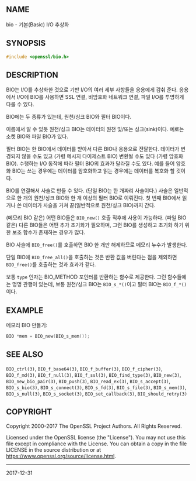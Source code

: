 ## NAME

bio - 기본(Basic) I/O 추상화

## SYNOPSIS

```c
#include <openssl/bio.h>
```

## DESCRIPTION

BIO는 I/O를 추상화한 것으로 기반 I/O의 여러 세부 사항들을 응용에게 감춰 준다. 응용에서 I/O에 BIO를 사용하면 SSL 연결, 비암호화 네트워크 연결, 파일 I/O를 투명하게 다룰 수 있다.

BIO에는 두 종류가 있는데, 원천/싱크 BIO와 필터 BIO이다.

이름에서 알 수 있듯 원천/싱크 BIO는 데이터의 원천 및/또는 싱크(sink)이다. 예로는 소켓 BIO와 파일 BIO가 있다.

필터 BIO는 한 BIO에서 데이터를 받아서 다른 BIO나 응용으로 전달한다. 데이터가 변경되지 않을 수도 있고 (가령 메시지 다이제스트 BIO) 변환될 수도 있다 (가령 암호화 BIO). 수행하는 I/O 동작에 따라 필터 BIO의 효과가 달라질 수도 있다. 예를 들어 암호화 BIO는 쓰는 경우에는 데이터를 암호화하고 읽는 경우에는 데이터를 복호화 할 것이다.

BIO를 연결해서 사슬로 만들 수 있다. (단일 BIO는 한 개짜리 사슬이다.) 사슬은 일반적으로 한 개의 원천/싱크 BIO와 한 개 이상의 필터 BIO로 이뤄진다. 첫 번째 BIO에서 읽거나 쓴 데이터가 사슬을 거쳐 끝(일반적으로 원천/싱크 BIO)까지 간다.

(메모리 BIO 같은) 어떤 BIO들은 `BIO_new()` 호출 직후에 사용이 가능하다. (파일 BIO 같은) 다른 BIO들은 어떤 추가 초기화가 필요하며, 그런 BIO를 생성하고 초기화 하기 위한 보조 함수가 존재하는 경우가 많다.

BIO 사슬에 `BIO_free()`를 호출하면 BIO 한 개만 해제하므로 메모리 누수가 발생한다.

단일 BIO에 `BIO_free_all()`을 호출하는 것은 반환 값을 버린다는 점을 제외하면 `BIO_free()`를 호출하는 것과 효과가 같다.

보통 `type` 인자는 BIO_METHOD 포인터를 반환하는 함수로 제공한다. 그런 함수들에는 명명 관행이 있는데, 보통 원천/싱크 BIO는 `BIO_s_*()`이고 필터 BIO는 `BIO_f_*()`이다.

## EXAMPLE

메모리 BIO 만들기:

```c
BIO *mem = BIO_new(BIO_s_mem());
```

## SEE ALSO

`BIO_ctrl(3)`, `BIO_f_base64(3)`, `BIO_f_buffer(3)`, `BIO_f_cipher(3)`, `BIO_f_md(3)`, `BIO_f_null(3)`, `BIO_f_ssl(3)`, `BIO_find_type(3)`, `BIO_new(3)`, `BIO_new_bio_pair(3)`, `BIO_push(3)`, `BIO_read_ex(3)`, `BIO_s_accept(3)`, `BIO_s_bio(3)`, `BIO_s_connect(3)`, `BIO_s_fd(3)`, `BIO_s_file(3)`, `BIO_s_mem(3)`, `BIO_s_null(3)`, `BIO_s_socket(3)`, `BIO_set_callback(3)`, `BIO_should_retry(3)`

## COPYRIGHT

Copyright 2000-2017 The OpenSSL Project Authors. All Rights Reserved.

Licensed under the OpenSSL license (the "License").  You may not use this file except in compliance with the License.  You can obtain a copy in the file LICENSE in the source distribution or at <https://www.openssl.org/source/license.html>.

----

2017-12-31

